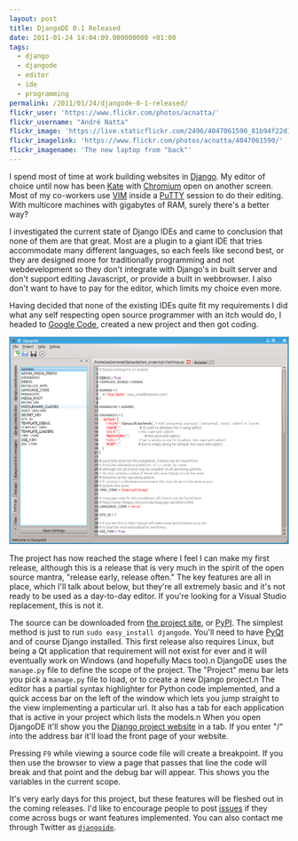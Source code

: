 ```yaml
---
layout: post
title: DjangoDE 0.1 Released
date: 2011-01-24 14:04:09.000000000 +01:00
tags:
  - django
  - djangode
  - editor
  - ide
  - programming
permalink: /2011/01/24/djangode-0-1-released/
flickr_user: 'https://www.flickr.com/photos/acnatta/'
flickr_username: "André Natta"
flickr_image: 'https://live.staticflickr.com/2496/4047061590_81b94f22d1_w.jpg'
flickr_imagelink: 'https://www.flickr.com/photos/acnatta/4047061590/'
flickr_imagename: 'The new laptop from "back"'
---
```

I spend most of time at work building websites in [Django](http://www.djangoproject.com). My editor of choice
until now has been [Kate](http://kate-editor.org/) with [Chromium](http://www.chromium.org/Home) open on
another screen. Most of my co-workers use [VIM](http://www.vim.org/) inside a
[PuTTY](http://www.chiark.greenend.org.uk/~sgtatham/putty/) session to do their editing. With multicore
machines with gigabytes of RAM, surely there's a better way?

I investigated the current state of Django IDEs and came to conclusion that none of them are that great. Most
are a plugin to a giant IDE that tries accommodate many different languages, so each feels like second best,
or they are designed more for traditionally programming and not webdevelopment so they don't integrate with
Django's in built server and don't support editing Javascript, or provide a built in webbrowser. I also don't
want to have to pay for the editor, which limits my choice even more.

Having decided that none of the existing IDEs quite fit my requirements I did what any self respecting open
source programmer with an itch would do, I headed to [Google Code](http://code.google.com/p), created a new
project and then got coding.

![DjangoDE Main Editor Window](/assets/djangode_main_window.png)

The project has now reached the stage where I feel I can make my first release, although this is a release
that is very much in the spirit of the open source mantra, "release early, release often." The key features
are all in place, which I'll talk about below, but they're all extremely basic and it's not ready to be used
as a day-to-day editor. If you're looking for a Visual Studio replacement, this is not it.

The source can be downloaded from [the project site](http://code.google.com/p/djangode/downloads/list), or
[PyPI](http://pypi.python.org/pypi/DjangoDE/0.1). The simplest method is just to run `sudo easy_install
djangode`. You'll need to have [PyQt](http://www.riverbankcomputing.co.uk/software/pyqt/intro) and of course
Django installed. This first release also requires Linux, but being a Qt application that requirement will not
exist for ever and it will eventually work on Windows (and hopefully Macs too).n DjangoDE uses the `manage.py`
file to define the scope of the project. The "Project" menu bar lets you pick a `manage.py` file to load, or
to create a new Django project.n The editor has a partial syntax highlighter for Python code implemented, and
a quick access bar on the left of the window which lets you jump straight to the view implementing a
particular url. It also has a tab for each application that is active in your project which lists the models.n
When you open DjangoDE it'll show you the [Django project website](http://www.djangoproject.com) in a tab. If
you  enter "/" into the address bar it'll load the front page of your website.

Pressing `F9` while viewing a source code file will create a breakpoint. If you then use the browser to view a
page that passes that line the code will break and that point and the debug bar will appear. This shows you
the variables in the current scope.

It's very early days for this project, but these features will be fleshed out in the coming releases. I'd like
to encourage people to post [issues](http://code.google.com/p/djangode/issues/list) if they come across bugs
or want features implemented. You can also contact me through Twitter as
[`djangoide`](http://www.twitter.com/djangoide).
